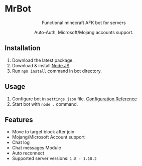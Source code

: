 # MrBot

<p align="center">
    Functional minecraft AFK bot for servers
</p>

<p align="center">
    Auto-Auth, Microsoft/Mojang accounts support.
</p>

## Installation

 1. Download the latest package.
 2. Download & install [Node.JS](https://nodejs.org/en/download/)
 3. Run `npm install` command in bot directory.
 
 ## Usage
 
 1. Configure bot in `settings.json` file. [Configuration Reference](https://github.com/MrMiM-tfe/MrBot/wiki/Configuring-bot-(settings.json))
 2. Start bot with `node .` command.

## Features

 - Move to target block after join
 - Mojang/Microsoft Account support
 - Chat log
 - Chat messages Module
 - Auto reconnect
 - Supported server versions: `1.8 - 1.18.2`
 
